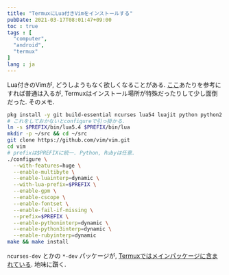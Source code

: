 ```yaml
---
title: "TermuxにLua付きVimをインストールする"
pubDate: 2021-03-17T08:01:47+09:00
toc : true
tags : [
  "computer",
  "android",
  "termux"
]
lang : ja
---
```


Lua付きのVimが, どうしようもなく欲しくなることがある.
[ここ](https://qiita.com/Fendo181/items/8a5545cd7550bd9a3c91)あたりを参考にすれば普通は入るが,
Termuxはインストール場所が特殊だったりして少し面倒だった.
そのメモ.

```bash
pkg install -y git build-essential ncurses lua54 luajit python python2 ruby
# これをしておかないとconfigureで引っ掛かる.
ln -s $PREFIX/bin/lua5.4 $PREFIX/bin/lua
mkdir -p ~/src && cd ~/src
git clone https://github.com/vim/vim.git
cd vim
# prefixは$PREFIXに統一. Python, Rubyは任意.
./configure \
  --with-features=huge \
  --enable-multibyte \
  --enable-luainterp=dynamic \
  --with-lua-prefix=$PREFIX \
  --enable-gpm \
  --enable-cscope \
  --enable-fontset \
  --enable-fail-if-missing \
  --prefix=$PREFIX \
  --enable-pythoninterp=dynamic \
  --enable-python3interp=dynamic \
  --enable-rubyinterp=dynamic
make && make install
```

`ncurses-dev` とかの `*-dev` パッケージが,
[Termuxではメインパッケージに含まれている](https://wiki.termux.com/wiki/No_more_-dev_packages).
地味に躓く.
